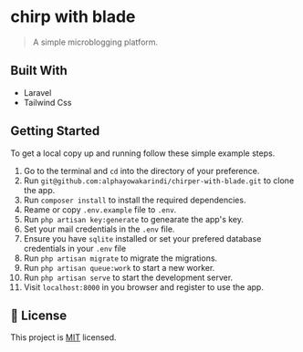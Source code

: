 # chirp with blade

> A simple microblogging platform.


## Built With

- Laravel
- Tailwind Css

## Getting Started

To get a local copy up and running follow these simple example steps.

1. Go to the terminal and `cd` into the directory of your preference.
2. Run `git@github.com:alphayowakarindi/chirper-with-blade.git` to clone the app.
3. Run `composer install` to install the required dependencies.
4. Reame or copy `.env.example` file to `.env`.
5. Run `php artisan key:generate` to genearate the app's key.
6. Set your mail credentials in the `.env` file.
7. Ensure you have `sqlite` installed or set your prefered database credentials in your `.env` file
8. Run `php artisan migrate` to migrate the migrations.
9. Run `php artisan queue:work` to start a new worker.
10. Run `php artisan serve` to start the development server.
11. Visit `localhost:8000` in you browser and register to use the app.


## 📝 License

This project is [MIT](./MIT.md) licensed.
